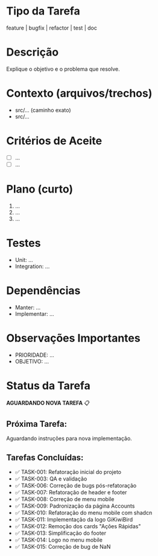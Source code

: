 # Tipo da Tarefa
feature | bugfix | refactor | test | doc

# Descrição
Explique o objetivo e o problema que resolve.

# Contexto (arquivos/trechos)
- src/... (caminho exato)
- src/...

# Critérios de Aceite
- [ ] ...
- [ ] ...

# Plano (curto)
1) ...
2) ...
3) ...

# Testes
- Unit: ...
- Integration: ...

# Dependências
- Manter: ...
- Implementar: ...

# Observações Importantes
- PRIORIDADE: ...
- OBJETIVO: ...

# Status da Tarefa
**AGUARDANDO NOVA TAREFA** 📋

## Próxima Tarefa:
Aguardando instruções para nova implementação.

## Tarefas Concluídas:
- ✅ TASK-001: Refatoração inicial do projeto
- ✅ TASK-003: QA e validação
- ✅ TASK-006: Correção de bugs pós-refatoração
- ✅ TASK-007: Refatoração de header e footer
- ✅ TASK-008: Correção de menu mobile
- ✅ TASK-009: Padronização da página Accounts
- ✅ TASK-010: Refatoração do menu mobile com shadcn
- ✅ TASK-011: Implementação da logo GiKiwiBird
- ✅ TASK-012: Remoção dos cards "Ações Rápidas"
- ✅ TASK-013: Simplificação do footer
- ✅ TASK-014: Logo no menu mobile
- ✅ TASK-015: Correção de bug de NaN

